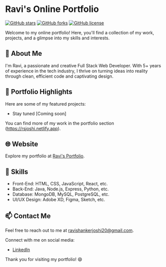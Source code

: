# Ravi's Online Portfolio

[![GitHub stars](https://img.shields.io/github/stars/rsjoshi2912/portfolio?style=social)](https://github.com/rsjoshi2912/portfolio/stargazers)
[![GitHub forks](https://img.shields.io/github/forks/rsjoshi2912/portfolio?style=social)](https://github.com/rsjoshi2912/portfolio/network)
[![GitHub license](https://img.shields.io/github/license/rsjoshi2912/portfolio)](https://github.com/rsjoshi2912/portfolio/)

Welcome to my online portfolio! Here, you'll find a collection of my work, projects, and a glimpse into my skills and interests.

## 🚀 About Me

I'm Ravi, a passionate and creative Full Stack Web Developer. With 5+ years of experience in the tech industry, I thrive on turning ideas into reality through clean, efficient code and captivating design.

## 💼 Portfolio Highlights

Here are some of my featured projects:

- Stay tuned [Coming soon]

You can find more of my work in the portfolio section (https://rsjoshi.netlify.app).

## 🌐 Website

Explore my portfolio at [Ravi's Portfolio](https://rsjoshi.netlify.app).

## 🔧 Skills

- Front-End: HTML, CSS, JavaScript, React, etc.
- Back-End: Java, Node.js, Express, Python, etc.
- Database: MongoDB, MySQL, PostgreSQL, etc.
- UI/UX Design: Adobe XD, Figma, Sketch, etc.

## 📫 Contact Me

Feel free to reach out to me at [ravishankerjoshi20@gmail.com](mailto:ravishankerjoshi20@gmail.com).

Connect with me on social media:
- [LinkedIn](https://in.linkedin.com/in/ravi-shanker-joshi)


Thank you for visiting my portfolio! 😄

